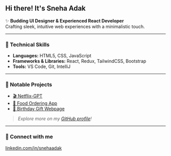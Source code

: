 ## Hi there! It's Sneha Adak

✨ **Budding UI Designer & Experienced React Developer**  
Crafting sleek, intuitive web experiences with a minimalistic touch.

---

### 🚀 Technical Skills  
- **Languages:** HTML5, CSS, JavaScript  
- **Frameworks & Libraries:** React, Redux, TailwindCSS, Bootstrap  
- **Tools:** VS Code, Git, IntelliJ  

---

### 🌟 Notable Projects  
- [🎬 Netflix-GPT](https://github.com/snehaadak/netflix-gpt)  
- [🍴 Food Ordering App](https://github.com/snehaadak/food-ordering-app)  
- [🎁 Birthday Gift Webpage](https://github.com/snehaadak/birthday-gift-webpage)  

> _Explore more on my [GitHub profile](https://github.com/snehaadak)!_

---

### 🤝 Connect with me  
[linkedin.com/in/snehaadak](https://www.linkedin.com/in/snehaadak)

